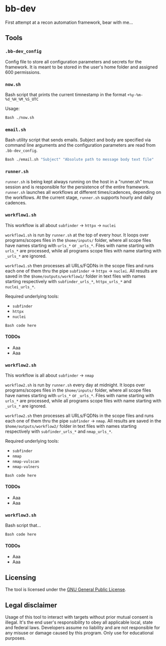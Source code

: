 # bb-dev

First attempt at a recon automation framework, bear with me...

## Tools

### ```.bb-dev_config```

Config file to store all configuration parameters and secrets for the framework. It is meant to be stored in the user's home folder and assigned 600 permissions.

### ```now.sh```

Bash script that prints the current timnestamp in the format ```+%y-%m-%d_%H_%M_%S_UTC```

Usage:
```Bash
Bash ./now.sh
```

### ```email.sh```

Bash utility script that sends emails. Subject and body are specified via command line arguments and the configuration parameters are read from ```.bb-dev_config```.

```Bash
Bash ./email.sh "Subject" "Absolute path to message body text file"
```

### ```runner.sh```

```runner.sh``` is being kept always running on the host in a "runner.sh" tmux session and is responsible for the persistence of the entire framework. ```runner.sh``` launches all workflows at different times/cadences, depending on the workflows.
At the current stage, ```runner.sh``` supports hourly and daily cadences.

### ```workflow1.sh```

This workflow is all about ```subfinder``` -> ```httpx``` -> ```nuclei``` 

```workflow1.sh``` is run by ```runner.sh``` at the top of every hour. It loops over programs/scopes files in the ```$home/inputs/``` folder, where all scope files have names starting with ```urls_*``` or ```_urls_*```. Files with name starting with ```urls_*``` are processed, while all programs scope files with name starting with ```_urls_*``` are ignored.

```workflow1.sh``` then processes all URLs/FQDNs in the scope files and runs each one of them thru the pipe ```subfinder``` -> ```httpx``` -> ```nuclei```. All results are saved in the ```$home/outputs/workflow1/``` folder in text files with names starting respectively with ```subfinder_urls_*```, ```httpx_urls_*``` and ```nuclei_urls_*```.

Required underlying tools:
* ```subfinder```
* ```httpx```
* ```nuclei```

```Bash
Bash code here
```

#### TODOs
  - Aaa
  - Aaa
  
### ```workflow2.sh```

This workflow is all about ```subfinder``` -> ```nmap```

```workflow2.sh``` is run by ```runner.sh``` every day at midnight. It loops over programs/scopes files in the ```$home/inputs/``` folder, where all scope files have names starting with ```urls_*``` or ```_urls_*```. Files with name starting with ```urls_*``` are processed, while all programs scope files with name starting with ```_urls_*``` are ignored.

```workflow2.sh``` then processes all URLs/FQDNs in the scope files and runs each one of them thru the pipe ```subfinder``` -> ```nmap```. All results are saved in the ```$home/outputs/workflow2/``` folder in text files with names starting respectively with ```subfinder_urls_*``` and ```nmap_urls_*```.

Required underlying tools:
* ```subfinder```
* ```nmap```
* ```nmap-vulscan```
* ```nmap-vulners```

```Bash
Bash code here
```

#### TODOs
  - Aaa
  - Aaa

### ```workflow3.sh```

Bash script that...

```Bash
Bash code here
```
#### TODOs
  - Aaa
  - Aaa

## Licensing

The tool is licensed under the [GNU General Public License](https://www.gnu.org/licenses/gpl-3.0.en.html).

## Legal disclaimer

Usage of this tool to interact with targets without prior mutual consent is illegal. It's the end user's responsibility to obey all applicable local, state and federal laws. Developers assume no liability and are not responsible for any misuse or damage caused by this program. Only use for educational purposes.
